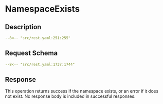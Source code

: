 # NamespaceExists

## Description

```yaml
--8<-- "src/rest.yaml:251:255"
```

## Request Schema

```yaml
--8<-- "src/rest.yaml:1737:1744"
```
## Response

This operation returns success if the namespace exists, 
or an error if it does not exist. No response body is included in successful responses.